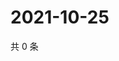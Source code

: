 # 2021-10-25

共 0 条

<!-- BEGIN WEIBO -->
<!-- 最后更新时间 Mon Oct 25 2021 23:00:39 GMT+0800 (China Standard Time) -->

<!-- END WEIBO -->
